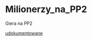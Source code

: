 # Milionerzy_na_PP2
Giera na PP2


[udokumentowane](https://github.com/Barabol/podstawy-programowania/assets/105214028/8c21030f-1743-474b-9f0c-2a0b3840aa9d) 

